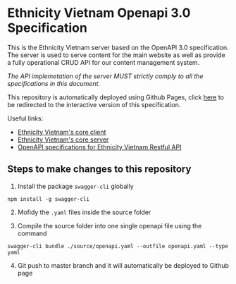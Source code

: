 # Ethnicity Vietnam Openapi 3.0 Specification
This is the Ethnicity Vietnam server based on the OpenAPI 3.0 specification. 
The server is used to serve content for the main website as well as provide a fully operational CRUD API for our content management system. 

_The API implemetation of the server MUST strictly comply to all the specifications in this document._

This repository is automatically deployed using Github Pages, click [here](https://nnphongphu.github.io/ethnicity-vietnam-openapi/) to be redirected to the interactive version of this specification.
    
Useful links:
- [Ethnicity Vietnam's core client](https://github.com/nnphongphu/ethnicity-vietnam-core-client)
- [Ethnicity Vietnam's core server](https://github.com/nnphongphu/ethnicity-vietnam-core-server)
- [OpenAPI specifications for Ethnicity Vietnam Restful API](https://nnphongphu.github.io/ethnicity-vietnam-openapi/)

## Steps to make changes to this repository

1. Install the package `swagger-cli` globally
```
npm install -g swagger-cli
```

2. Mofidy the `.yaml` files inside the source folder
    
3. Compile the source folder into one single openapi file using the command
```
swagger-cli bundle ./source/openapi.yaml --outfile openapi.yaml --type yaml
```

4. Git push to master branch and it will automatically be deployed to Github page